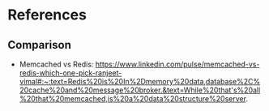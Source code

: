 # References

## Comparison
- Memcached vs Redis: https://www.linkedin.com/pulse/memcached-vs-redis-which-one-pick-ranjeet-vimal#:~:text=Redis%20is%20In%2Dmemory%20data,database%2C%20cache%20and%20message%20broker.&text=While%20that's%20all%20that%20memcached,is%20a%20data%20structure%20server.
